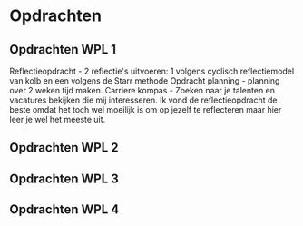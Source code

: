 # Opdrachten

## Opdrachten WPL 1
Reflectieopdracht - 2 reflectie's uitvoeren: 1 volgens cyclisch reflectiemodel van kolb en een volgens de Starr methode
Opdracht planning - planning over 2 weken tijd maken.
Carriere kompas - Zoeken naar je talenten en vacatures bekijken die mij interesseren.
Ik vond de reflectieopdracht de beste omdat het toch wel moeilijk is om op jezelf te reflecteren maar hier leer je wel het meeste uit.
## Opdrachten WPL 2

## Opdrachten WPL 3

## Opdrachten WPL 4
